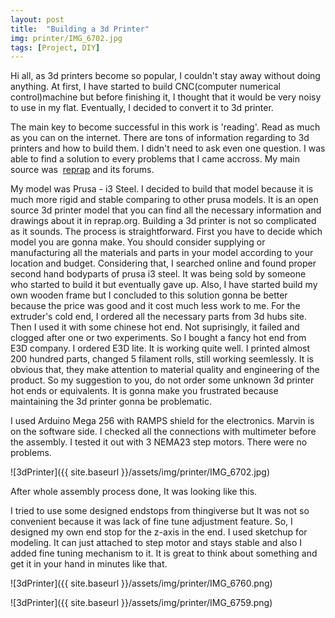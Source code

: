 ```yaml
---
layout: post
title:  "Building a 3d Printer"
img: printer/IMG_6702.jpg
tags: [Project, DIY]
---
```

Hi all, as 3d printers become so popular, I couldn't stay away without doing anything. At first, I have started to build CNC(computer numerical control)machine but before finishing it, I thought that it would be very noisy to use in my flat. Eventually, I decided to convert it to 3d printer.

The main key to become successful in this work is 'reading'. Read as much as you can on the internet. There are tons of information regarding to 3d printers and how to build them. I didn't need to ask even one question. I was able to find a solution to every problems that I came accross. My main source was  [reprap](https://reprap.org "reprap") and its forums.

My model was Prusa - i3 Steel. I decided to build that model because it is much more rigid and stable comparing to other prusa models. It is an open source 3d printer model that you can find all the necessary information and drawings about it in reprap.org. Building a 3d printer is not so complicated as it sounds. The process is straightforward. First you have to decide which model you are gonna make. You should consider supplying or manufacturing all the materials and parts in your model according to your location and budget. Considering that, I searched online and found proper second hand bodyparts of prusa i3 steel. It was being sold by someone who started to build it but eventually gave up. Also, I have started build my own wooden frame but I concluded to this solution gonna be better because the price was good and it cost much less work to me.
 For the extruder's cold end, I ordered all the necessary parts from 3d hubs site. Then I used it with some chinese hot end. Not suprisingly, it failed and clogged after one or two experiments. So I bought a fancy hot end from E3D company. I ordered E3D lite. It is working quite well. I printed almost 200 hundred parts, changed 5 filament rolls, still working seemlessly. It is obvious that, they make attention to material quality and engineering of the product. So my suggestion to you, do not order some unknown 3d printer hot ends or equivalents. It is gonna make you frustrated because maintaining the 3d printer gonna be problematic.

I used Arduino Mega 256 with RAMPS shield for the electronics. Marvin is on the software side. I checked all the connections with multimeter before the assembly. I tested it out with 3 NEMA23 step motors. There were no problems.

![3dPrinter]({{ site.baseurl }}/assets/img/printer/IMG_6702.jpg)

After whole assembly process done, It was looking like this.

I tried to use some designed endstops from thingiverse but It was not so convenient because it was lack of fine tune adjustment feature. So, I designed my own end stop for the z-axis in the end. I used sketchup for modeling. It can just attached to step motor and stays stable and also I added fine tuning mechanism to it. It is great to think about something and get it in your hand in minutes like that.

![3dPrinter]({{ site.baseurl }}/assets/img/printer/IMG_6760.png)

![3dPrinter]({{ site.baseurl }}/assets/img/printer/IMG_6759.png)

[jekyll-docs]: https://jekyllrb.com/docs/home
[jekyll-gh]:   https://github.com/jekyll/jekyll
[jekyll-talk]: https://talk.jekyllrb.com/
